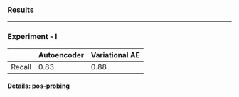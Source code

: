 ###  **Results**
---
### Experiment - I  
  
|             | Autoencoder | Variational AE |
| ----------- | ----------- | -----------    |
| Recall      |     0.83    |     0.88       |


#### Details: [pos-probing]

[pos-probing]: https://docs.google.com/document/d/1JGobMa-aoG7sPNELFoiJetHgO1PrTwTnEOhLUQbclcc/edit#heading=h.7wwz9ivjth4k
